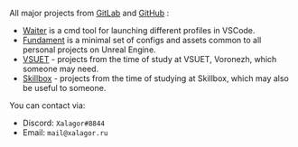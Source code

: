 All major projects from [GitLab] and [GitHub] :

- [Waiter] is a cmd tool for launching different profiles in VSCode.
- [Fundament] is a minimal set of configs and assets common to all personal projects on Unreal Engine.
- [VSUET] - projects from the time of study at VSUET, Voronezh, which someone may need.
- [Skillbox] - projects from the time of studying at Skillbox, which may also be useful to someone.

You can contact via:

- Discord: `Xalagor#8844`
- Email: `mail@xalagor.ru`

[GitHub]: https://github.com/xalagor
[GitLab]: https://gitlab.com/xalagor
[Waiter]: https://github.com/xalagor/waiter
[Fundament]: https://gitlab.com/xalagor/fundament
[VSUET]: https://gitlab.com/education-vsuet
[Skillbox]: https://gitlab.com/skillbox-xalagor